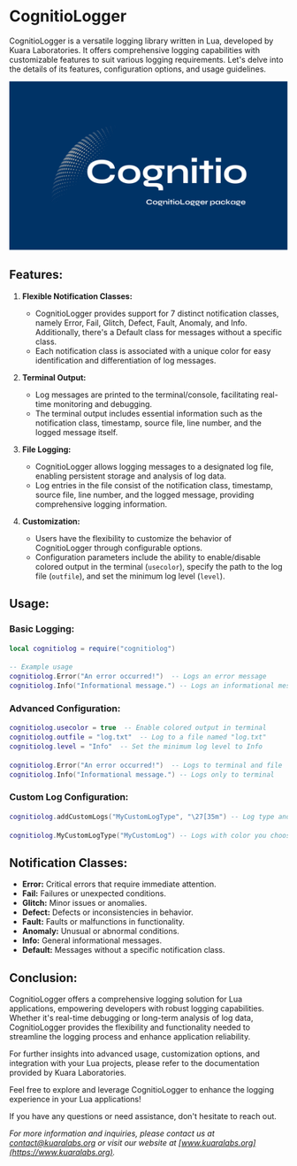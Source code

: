 # CognitioLogger

CognitioLogger is a versatile logging library written in Lua, developed by Kuara Laboratories. It offers comprehensive logging capabilities with customizable features to suit various logging requirements. Let's delve into the details of its features, configuration options, and usage guidelines.

![Logger Logo](images/Cognitio-Logger.svg)

## Features:

1. **Flexible Notification Classes:**
   - CognitioLogger provides support for 7 distinct notification classes, namely Error, Fail, Glitch, Defect, Fault, Anomaly, and Info. Additionally, there's a Default class for messages without a specific class.
   - Each notification class is associated with a unique color for easy identification and differentiation of log messages.

2. **Terminal Output:**
   - Log messages are printed to the terminal/console, facilitating real-time monitoring and debugging.
   - The terminal output includes essential information such as the notification class, timestamp, source file, line number, and the logged message itself.

3. **File Logging:**
   - CognitioLogger allows logging messages to a designated log file, enabling persistent storage and analysis of log data.
   - Log entries in the file consist of the notification class, timestamp, source file, line number, and the logged message, providing comprehensive logging information.

4. **Customization:**
   - Users have the flexibility to customize the behavior of CognitioLogger through configurable options.
   - Configuration parameters include the ability to enable/disable colored output in the terminal (`usecolor`), specify the path to the log file (`outfile`), and set the minimum log level (`level`).

## Usage:

### Basic Logging:
```lua
local cognitiolog = require("cognitiolog")

-- Example usage
cognitiolog.Error("An error occurred!")  -- Logs an error message
cognitiolog.Info("Informational message.") -- Logs an informational message
```

### Advanced Configuration:
```lua
cognitiolog.usecolor = true  -- Enable colored output in terminal
cognitiolog.outfile = "log.txt"  -- Log to a file named "log.txt"
cognitiolog.level = "Info"  -- Set the minimum log level to Info

cognitiolog.Error("An error occurred!")  -- Logs to terminal and file
cognitiolog.Info("Informational message.") -- Logs only to terminal
```

### Custom Log Configuration:
```lua
cognitiolog.addCustomLogs("MyCustomLogType", "\27[35m") -- Log type and color added like this

cognitiolog.MyCustomLogType("MyCustomLog") -- Logs with color you choose and level
```

## Notification Classes:

- **Error:** Critical errors that require immediate attention.
- **Fail:** Failures or unexpected conditions.
- **Glitch:** Minor issues or anomalies.
- **Defect:** Defects or inconsistencies in behavior.
- **Fault:** Faults or malfunctions in functionality.
- **Anomaly:** Unusual or abnormal conditions.
- **Info:** General informational messages.
- **Default:** Messages without a specific notification class.

## Conclusion:

CognitioLogger offers a comprehensive logging solution for Lua applications, empowering developers with robust logging capabilities. Whether it's real-time debugging or long-term analysis of log data, CognitioLogger provides the flexibility and functionality needed to streamline the logging process and enhance application reliability.

For further insights into advanced usage, customization options, and integration with your Lua projects, please refer to the documentation provided by Kuara Laboratories.

Feel free to explore and leverage CognitioLogger to enhance the logging experience in your Lua applications!

If you have any questions or need assistance, don't hesitate to reach out.

*For more information and inquiries, please contact us at contact@kuaralabs.org or visit our website at [www.kuaralabs.org](https://www.kuaralabs.org).*

